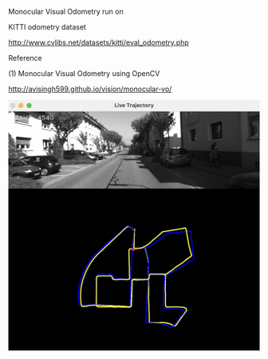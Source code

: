 Monocular Visual Odometry run on

KITTI odometry dataset

http://www.cvlibs.net/datasets/kitti/eval_odometry.php

Reference

(1) Monocular Visual Odometry using OpenCV 

http://avisingh599.github.io/vision/monocular-vo/


<img src="./Images/seq00.png" alt="drawing" width="600"/>